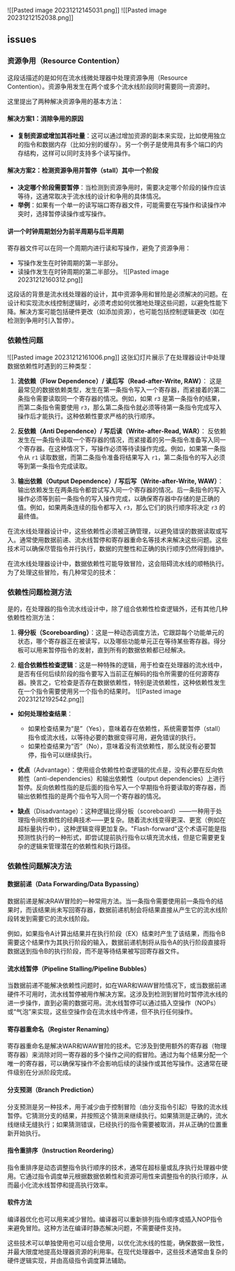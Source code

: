 ![[Pasted image 20231212145031.png]]
![[Pasted image 20231212152038.png]]

## issues

### 资源争用（Resource Contention）
这段话描述的是如何在流水线微处理器中处理资源争用（Resource Contention）。资源争用发生在两个或多个流水线阶段同时需要同一资源时。

这里提出了两种解决资源争用的基本方法：

#### 解决方案1：消除争用的原因
- **复制资源或增加其吞吐量**：这可以通过增加资源的副本来实现，比如使用独立的指令和数据内存（比如分别的缓存）。另一个例子是使用具有多个端口的内存结构，这样可以同时支持多个读写操作。

#### 解决方案2：检测资源争用并暂停（stall）其中一个阶段
- **决定哪个阶段需要暂停**：当检测到资源争用时，需要决定哪个阶段的操作应该等待，这通常取决于流水线的设计和争用的具体情况。
- **举例**：如果有一个单一的读写端口寄存器文件，可能需要在写操作和读操作冲突时，选择暂停读操作或写操作。

#### 讲一个时钟周期划分为前半周期与后半周期
寄存器文件可以在同一个周期内进行读和写操作，避免了资源争用：

- 写操作发生在时钟周期的第一半部分。
- 读操作发生在时钟周期的第二半部分。
![[Pasted image 20231212160312.png]]

这段话的背景是流水线处理器的设计，其中资源争用和冒险是必须解决的问题。在设计和实现流水线控制逻辑时，必须考虑如何优雅地处理这些问题，以避免性能下降。解决方案可能包括硬件更改（如添加资源），也可能包括控制逻辑更改（如在检测到争用时引入暂停）。

### 依赖性问题
![[Pasted image 20231212161006.png]]
这张幻灯片展示了在处理器设计中处理数据依赖性时遇到的三种类型：

1. **流依赖（Flow Dependence）/ 读后写（Read-after-Write, RAW）**：
   这是最常见的数据依赖类型，发生在第一条指令写入一个寄存器，而紧接着的第二条指令需要读取同一个寄存器的情况。例如，如果 `r3` 是第一条指令的结果，而第二条指令需要使用 `r3`，那么第二条指令就必须等待第一条指令完成写入操作后才能执行。这种依赖性要求严格的执行顺序。

2. **反依赖（Anti Dependence）/ 写后读（Write-after-Read, WAR）**：
   反依赖发生在一条指令读取一个寄存器的情况，而紧接着的另一条指令准备写入同一个寄存器。在这种情况下，写操作必须等待读操作完成。例如，如果第一条指令从 `r1` 读取数据，而第二条指令准备将结果写入 `r1`，第二条指令的写入必须等到第一条指令完成读取。

3. **输出依赖（Output Dependence）/ 写后写（Write-after-Write, WAW）**：
   输出依赖发生在两条指令都尝试写入同一个寄存器的情况。后一条指令的写入操作必须等到前一条指令的写入操作完成，以确保寄存器中存储的是正确的值。例如，如果两条连续的指令都写入 `r3`，那么它们的执行顺序将决定 `r3` 的最终值。

在流水线处理器设计中，这些依赖性必须被正确管理，以避免错误的数据读取或写入。通常使用数据前递、流水线暂停和寄存器重命名等技术来解决这些问题。这些技术可以确保尽管指令并行执行，数据的完整性和正确的执行顺序仍然得到维护。

在流水线处理器设计中，数据依赖性可能导致冒险，这会阻碍流水线的顺畅执行。为了处理这些冒险，有几种常见的技术：

### 依赖性问题检测方法
是的，在处理器的指令流水线设计中，除了组合依赖性检查逻辑外，还有其他几种依赖性检测方法：

1. **得分板（Scoreboarding）**：这是一种动态调度方法，它跟踪每个功能单元的状态，哪个寄存器正在被读写，以及哪些功能单元正在等待某些寄存器。得分板可以用来暂停指令的发射，直到所有的数据依赖都已经解决。



2. **组合依赖性检查逻辑**：这是一种特殊的逻辑，用于检查在处理器的流水线中，是否有任何后续阶段的指令要写入当前正在解码的指令所需要的任何源寄存器。换言之，它检查是否存在数据依赖性，特别是流依赖性，这种依赖性发生在一个指令需要使用另一个指令的结果时。
![[Pasted image 20231212192542.png]]
- **如何处理检查结果**：
  - 如果检查结果为“是”（Yes），意味着存在依赖性，系统需要暂停（stall）指令或流水线，以等待必要的数据变得可用，避免错误的执行。
  - 如果检查结果为“否”（No），意味着没有流依赖性，那么就没有必要暂停，指令可以继续执行。

 - **优点**（Advantage）：使用组合依赖性检查逻辑的优点是，没有必要在反向依赖性（anti-dependencies）和输出依赖性（output dependencies）上进行暂停。反向依赖性指的是后面的指令写入一个早期指令将要读取的寄存器，而输出依赖性指的是两个指令写入同一个寄存器的情况。

- **缺点**（Disadvantage）：这种逻辑比得分板（scoreboard）——一种用于处理指令间依赖性的经典技术——更复杂。随着流水线变得更深、更宽（例如在超标量执行中），这种逻辑变得更加复杂。"Flash-forward"这个术语可能是指预测性执行的一种形式，即尝试提前执行指令以填充流水线，但是它需要更复杂的逻辑来管理潜在的依赖性和执行路径。

### 依赖性问题解决方法
#### 数据前递（Data Forwarding/Data Bypassing）

数据前递是解决RAW冒险的一种常用方法。当一条指令需要使用前一条指令的结果时，而该结果尚未写回寄存器，数据前递机制会将结果直接从产生它的流水线阶段转发到需要它的流水线阶段。

例如，如果指令A计算出结果并在执行阶段（EX）结束时产生了该结果，而指令B需要这个结果作为其执行阶段的输入，数据前递机制将从指令A的执行阶段直接将数据送到指令B的执行阶段，而不是等待结果被写回寄存器文件。

#### 流水线暂停（Pipeline Stalling/Pipeline Bubbles）

当数据前递不能解决依赖性问题时，如在WAR和WAW冒险情况下，或当数据前递硬件不可用时，流水线暂停被用作解决方案。这涉及到检测到冒险时暂停流水线的进一步操作，直到必需的数据可用。流水线暂停可以通过插入空操作（NOPs）或“气泡”来实现，这些空操作会在流水线中传递，但不执行任何操作。

#### 寄存器重命名（Register Renaming）

寄存器重命名是解决WAR和WAW冒险的技术。它涉及到使用额外的寄存器（物理寄存器）来消除对同一寄存器的多个操作之间的假冒险。通过为每个结果分配一个唯一的寄存器，可以确保写操作不会影响后续的读操作或其他写操作。这通常在硬件级别在分派阶段完成。

#### 分支预测（Branch Prediction）

分支预测是另一种技术，用于减少由于控制冒险（由分支指令引起）导致的流水线暂停。它猜测分支的结果，并按照这个猜测来继续执行。如果猜测是正确的，流水线继续无缝执行；如果猜测错误，已经执行的指令需要被取消，并从正确的位置重新开始执行。

#### 指令重排序（Instruction Reordering）

指令重排序是动态调整指令执行顺序的技术，通常在超标量或乱序执行处理器中使用。它通过指令调度单元根据数据依赖性和资源可用性来调整指令的执行顺序，从而最小化流水线暂停和提高执行效率。

#### 软件方法

编译器优化也可以用来减少冒险。编译器可以重新排列指令顺序或插入NOP指令来避免冒险。这种方法在编译时静态解决问题，不需要硬件支持。

这些技术可以单独使用也可以组合使用，以优化流水线的性能，确保数据一致性，并最大限度地提高处理器资源的利用率。在现代处理器中，这些技术通常由复杂的硬件逻辑实现，并由高级指令调度算法辅助。